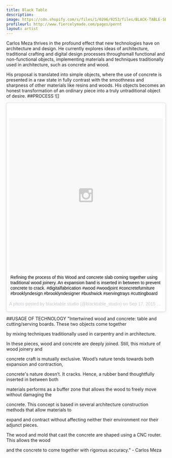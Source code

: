 ```yaml
---
title: Black Table
description: 
image: https://cdn.shopify.com/s/files/1/0296/9253/files/BLACK-TABLE-SERVING-BOARDS-MAIN.jpg?12176726528980303206
profileurl: http://www.fiercelymade.com/pages/pernt
layout: artist
---
```


Carlos Meza thrives in the profound effect that new technologies have on architecture and design. He currently explores ideas of architecture, traditional crafting and digital design processes throughsmall functional and non-functional objects, implementing materials and techniques traditionally used in architecture, such as concrete and wood. 

His proposal is translated into simple objects, where the use of concrete is presented in a raw state in fully contrast with the smoothness and sharpness of other materials like resins and woods. His objects becomes an honest transformation of an ordinary piece into a truly untraditional object of desire.
##PROCESS
![] <blockquote class="instagram-media" data-instgrm-captioned data-instgrm-version="5" style=" background:#FFF; border:0; border-radius:3px; box-shadow:0 0 1px 0 rgba(0,0,0,0.5),0 1px 10px 0 rgba(0,0,0,0.15); margin: 1px; max-width:658px; padding:0; width:99.375%; width:-webkit-calc(100% - 2px); width:calc(100% - 2px);"><div style="padding:8px;"> <div style=" background:#F8F8F8; line-height:0; margin-top:40px; padding:50.0% 0; text-align:center; width:100%;"> <div style=" background:url(data:image/png;base64,iVBORw0KGgoAAAANSUhEUgAAACwAAAAsCAMAAAApWqozAAAAGFBMVEUiIiI9PT0eHh4gIB4hIBkcHBwcHBwcHBydr+JQAAAACHRSTlMABA4YHyQsM5jtaMwAAADfSURBVDjL7ZVBEgMhCAQBAf//42xcNbpAqakcM0ftUmFAAIBE81IqBJdS3lS6zs3bIpB9WED3YYXFPmHRfT8sgyrCP1x8uEUxLMzNWElFOYCV6mHWWwMzdPEKHlhLw7NWJqkHc4uIZphavDzA2JPzUDsBZziNae2S6owH8xPmX8G7zzgKEOPUoYHvGz1TBCxMkd3kwNVbU0gKHkx+iZILf77IofhrY1nYFnB/lQPb79drWOyJVa/DAvg9B/rLB4cC+Nqgdz/TvBbBnr6GBReqn/nRmDgaQEej7WhonozjF+Y2I/fZou/qAAAAAElFTkSuQmCC); display:block; height:44px; margin:0 auto -44px; position:relative; top:-22px; width:44px;"></div></div> <p style=" margin:8px 0 0 0; padding:0 4px;"> <a href="https://instagram.com/p/7ved43xi-U/" style=" color:#000; font-family:Arial,sans-serif; font-size:14px; font-style:normal; font-weight:normal; line-height:17px; text-decoration:none; word-wrap:break-word;" target="_blank">Refining the process of this Wood and concrete slab coming together using traditional wood joinery. An expansion band is inserted in between to prevent concrete to crack. #digitalfabrication #wood #woodjoint #concretefurniture #brooklyndesign #brooklyndesigner #bushwick #servingtrays #cuttingboard</a></p> <p style=" color:#c9c8cd; font-family:Arial,sans-serif; font-size:14px; line-height:17px; margin-bottom:0; margin-top:8px; overflow:hidden; padding:8px 0 7px; text-align:center; text-overflow:ellipsis; white-space:nowrap;">A photo posted by blacktable studio (@blacktable_studio) on <time style=" font-family:Arial,sans-serif; font-size:14px; line-height:17px;" datetime="2015-09-17T18:29:48+00:00">Sep 17, 2015 at 11:29am PDT</time></p></div></blockquote>
<script async defer src="//platform.instagram.com/en_US/embeds.js"></script>

##USAGE OF TECHNOLOGY
"Intertwined wood and concrete: table and cutting/serving boards. These two objects come together

by mixing techniques traditionally used in carpentry and in architecture. 

In these pieces, wood and concrete are deeply joined. Still, this mixture of wood joinery and 

concrete craft is mutually exclusive. Wood’s nature tends towards both expansion and contraction, 

concrete's nature doesn’t. It cracks. Hence, a rubber band thoughtfully inserted in between both 

materials performs as a buffer zone that allows the wood to freely move without damaging the 

concrete. This concept is based in several architecture construction methods that allow materials to 

expand and contract without affecting neither their environment nor their adjunct pieces. 

The wood and mold that cast the concrete are shaped using a CNC router. This allows the wood 

and the concrete to come together with rigorous accuracy." - Carlos Meza
